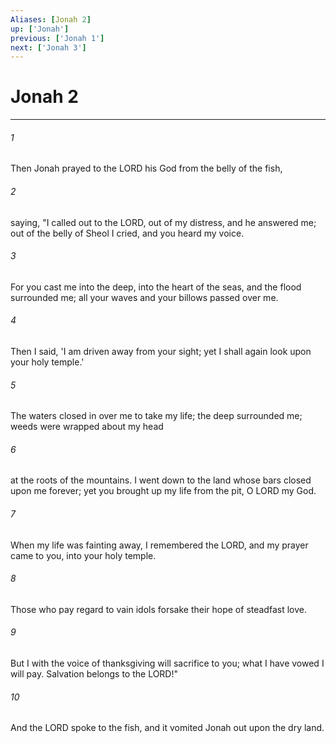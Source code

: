 ```yaml
---
Aliases: [Jonah 2]
up: ['Jonah']
previous: ['Jonah 1']
next: ['Jonah 3']
---
```

# Jonah 2
***



###### 1 
Then Jonah prayed to the LORD his God from the belly of the fish, 

###### 2 
saying, "I called out to the LORD, out of my distress, and he answered me; out of the belly of Sheol I cried, and you heard my voice. 

###### 3 
For you cast me into the deep, into the heart of the seas, and the flood surrounded me; all your waves and your billows passed over me. 

###### 4 
Then I said, 'I am driven away from your sight; yet I shall again look upon your holy temple.' 

###### 5 
The waters closed in over me to take my life; the deep surrounded me; weeds were wrapped about my head 

###### 6 
at the roots of the mountains. I went down to the land whose bars closed upon me forever; yet you brought up my life from the pit, O LORD my God. 

###### 7 
When my life was fainting away, I remembered the LORD, and my prayer came to you, into your holy temple. 

###### 8 
Those who pay regard to vain idols forsake their hope of steadfast love. 

###### 9 
But I with the voice of thanksgiving will sacrifice to you; what I have vowed I will pay. Salvation belongs to the LORD!" 

###### 10 
And the LORD spoke to the fish, and it vomited Jonah out upon the dry land.
